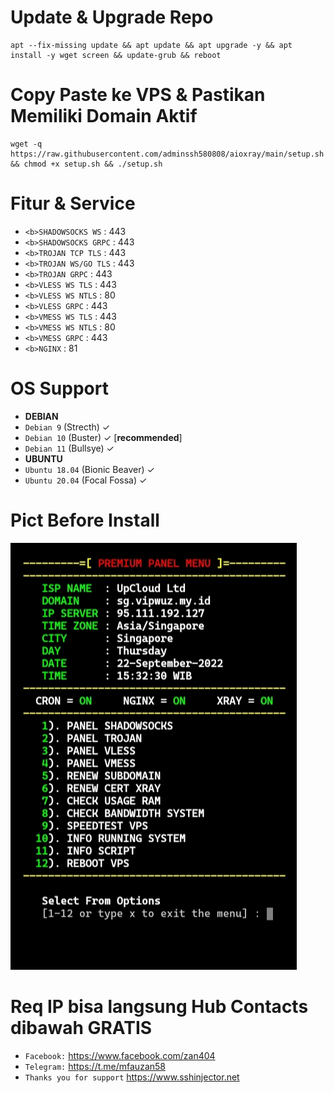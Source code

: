 # Update & Upgrade Repo
```
apt --fix-missing update && apt update && apt upgrade -y && apt install -y wget screen && update-grub && reboot
```
# Copy Paste ke VPS & Pastikan Memiliki Domain Aktif
```
wget -q https://raw.githubusercontent.com/adminssh580808/aioxray/main/setup.sh && chmod +x setup.sh && ./setup.sh
```
# Fitur & Service
* `<b>SHADOWSOCKS WS`   : 443</b>
* `<b>SHADOWSOCKS GRPC` : 443</b>
* `<b>TROJAN TCP TLS`   : 443</b>
* `<b>TROJAN WS/GO TLS` : 443</b>
* `<b>TROJAN GRPC`      : 443</b>
* `<b>VLESS WS TLS`     : 443</b>
* `<b>VLESS WS NTLS`    : 80</b>
* `<b>VLESS GRPC`       : 443</b>
* `<b>VMESS WS TLS`     : 443</b>
* `<b>VMESS WS NTLS`    : 80</b>
* `<b>VMESS GRPC`       : 443</b>
* `<b>NGINX`            : 81</b>

# OS Support
* <b>DEBIAN</b>
* `Debian 9` (Strecth) ✓
* `Debian 10` (Buster) ✓ [<b>recommended</b>]
* `Debian 11` (Bullsye) ✓
* <b>UBUNTU</b>
* `Ubuntu 18.04` (Bionic Beaver) ✓
* `Ubuntu 20.04` (Focal Fossa) ✓

# Pict Before Install

![alt text](https://raw.githubusercontent.com/adminssh580808/aioxray/main/pict/IMG_20220922_153642.jpg)
<br>

# Req IP bisa langsung Hub Contacts dibawah GRATIS
* `Facebook:` https://www.facebook.com/zan404
* `Telegram:` https://t.me/mfauzan58
* `Thanks you for support` https://www.sshinjector.net

